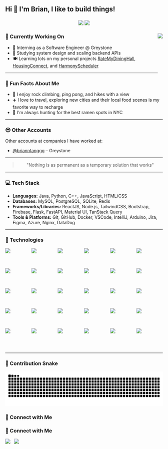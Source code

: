 <h2 align="left">Hi 👋 I'm Brian, I like to build things!</h2>

###

<div align="center">
  <img src="https://streak-stats.demolab.com/?user=brianntangg&theme=tokyonight&hide_border=false" height="150" />
  <img src="https://github-readme-stats.vercel.app/api/top-langs?username=brianntangg&locale=en&hide_title=false&layout=compact&card_width=320&langs_count=5&theme=tokyonight&hide_border=false" height="150" />
</div>

###

<img align="right" height="150" src="https://gifdb.com/images/thumbnail/capoo-cat-typing-on-desk-gh8k0cjf5hq4vy2p.gif" />

### 🔭 Currently Working On
- 🚀 Interning as a Software Engineer @ Greystone  
- 🧠 Studying system design and scaling backend APIs  
- 🍽️ Learning lots on my personal projects [RateMyDiningHall](https://github.com/brianntangg/housing-connect),  
  [HousingConnect](https://github.com/brianntangg/housing-connect), and [HarmonyScheduler](https://github.com/brianntangg/harmony-scheduler)

---

### 🎯 Fun Facts About Me
- 🧗 I enjoy rock climbing, ping pong, and hikes with a view  
- ✈️ I love to travel, exploring new cities and their local food scenes is my favorite way to recharge  
- 🍜 I'm always hunting for the best ramen spots in NYC

---

### 😎 Other Accounts
Other accounts at companies I have worked at:
- [@brianntanggg](https://github.com/brianntanggg) – Greystone

---

<blockquote align="center">
  "Nothing is as permanent as a temporary solution that works"
</blockquote>

---

### 💻 Tech Stack

- **Languages:** Java, Python, C++, JavaScript, HTML/CSS  
- **Databases:** MySQL, PostgreSQL, SQLite, Redis  
- **Frameworks/Libraries:** ReactJS, Node.js, TailwindCSS, Bootstrap, Firebase, Flask, FastAPI, Material UI, TanStack Query  
- **Tools & Platforms:** Git, GitHub, Docker, VSCode, IntelliJ, Arduino, Jira, Figma, Azure, Nginx, DataDog

---

### 🧩 Technologies

<div style="display: flex; flex-wrap: wrap; justify-content: space-between;">
  <img src="https://cdn.jsdelivr.net/gh/devicons/devicon/icons/java/java-original.svg" style="height:64px; flex: 0 0 16.6%;" />
  <img src="https://cdn.jsdelivr.net/gh/devicons/devicon/icons/python/python-original.svg" style="height:64px; flex: 0 0 16.6%;" />
  <img src="https://cdn.jsdelivr.net/gh/devicons/devicon/icons/cplusplus/cplusplus-original.svg" style="height:64px; flex: 0 0 16.6%;" />
  <img src="https://cdn.jsdelivr.net/gh/devicons/devicon/icons/javascript/javascript-original.svg" style="height:64px; flex: 0 0 16.6%;" />
  <img src="https://cdn.jsdelivr.net/gh/devicons/devicon/icons/html5/html5-original.svg" style="height:64px; flex: 0 0 16.6%;" />
  <img src="https://cdn.jsdelivr.net/gh/devicons/devicon/icons/css3/css3-original.svg" style="height:64px; flex: 0 0 16.6%;" />

  <img src="https://cdn.jsdelivr.net/gh/devicons/devicon/icons/mysql/mysql-original.svg" style="height:64px; flex: 0 0 16.6%;" />
  <img src="https://cdn.jsdelivr.net/gh/devicons/devicon/icons/postgresql/postgresql-original.svg" style="height:64px; flex: 0 0 16.6%;" />
  <img src="https://cdn.jsdelivr.net/gh/devicons/devicon/icons/sqlite/sqlite-original.svg" style="height:64px; flex: 0 0 16.6%;" />
  <img src="https://cdn.jsdelivr.net/gh/devicons/devicon/icons/redis/redis-original.svg" style="height:64px; flex: 0 0 16.6%;" />
  <img src="https://cdn.jsdelivr.net/gh/devicons/devicon/icons/react/react-original.svg" style="height:64px; flex: 0 0 16.6%;" />
  <img src="https://cdn.jsdelivr.net/gh/devicons/devicon/icons/nodejs/nodejs-original.svg" style="height:64px; flex: 0 0 16.6%;" />

  <img src="https://icon.icepanel.io/Technology/svg/Tailwind-CSS.svg" style="height:64px; flex: 0 0 16.6%;" />
  <img src="https://cdn.jsdelivr.net/gh/devicons/devicon/icons/bootstrap/bootstrap-original.svg" style="height:64px; flex: 0 0 16.6%;" />
  <img src="https://cdn.jsdelivr.net/gh/devicons/devicon/icons/firebase/firebase-plain.svg" style="height:64px; flex: 0 0 16.6%;" />
  <img src="https://cdn.jsdelivr.net/gh/devicons/devicon/icons/flask/flask-original.svg" style="height:64px; flex: 0 0 16.6%;" />
  <img src="https://cdn.jsdelivr.net/gh/devicons/devicon/icons/fastapi/fastapi-original.svg" style="height:64px; flex: 0 0 16.6%;" />
  <img src="https://mui.com/static/logo.png" style="height:64px; flex: 0 0 16.6%;" />

  <img src="https://cdn.brandfetch.io/idWcj3JjN7/w/400/h/400/theme/dark/icon.jpeg?c=1dxbfHSJFAPEGdCLU4o5B" style="height:64px; flex: 0 0 16.6%;" />
  <img src="https://cdn.jsdelivr.net/gh/devicons/devicon/icons/git/git-original.svg" style="height:64px; flex: 0 0 16.6%;" />
  <img src="https://cdn.jsdelivr.net/gh/devicons/devicon/icons/github/github-original.svg" style="height:64px; flex: 0 0 16.6%;" />
  <img src="https://cdn.jsdelivr.net/gh/devicons/devicon/icons/docker/docker-original.svg" style="height:64px; flex: 0 0 16.6%;" />
  <img src="https://cdn.jsdelivr.net/gh/devicons/devicon/icons/vscode/vscode-original.svg" style="height:64px; flex: 0 0 16.6%;" />
  <img src="https://cdn.jsdelivr.net/gh/devicons/devicon/icons/intellij/intellij-original.svg" style="height:64px; flex: 0 0 16.6%;" />

  <img src="https://cdn.jsdelivr.net/gh/devicons/devicon/icons/arduino/arduino-original.svg" style="height:64px; flex: 0 0 16.6%;" />
  <img src="https://cdn.jsdelivr.net/gh/devicons/devicon/icons/jira/jira-original.svg" style="height:64px; flex: 0 0 16.6%;" />
  <img src="https://cdn.jsdelivr.net/gh/devicons/devicon/icons/figma/figma-original.svg" style="height:64px; flex: 0 0 16.6%;" />
  <img src="https://cdn.jsdelivr.net/gh/devicons/devicon/icons/azure/azure-original.svg" style="height:64px; flex: 0 0 16.6%;" />
  <img src="https://cdn.jsdelivr.net/gh/devicons/devicon/icons/nginx/nginx-original.svg" style="height:64px; flex: 0 0 16.6%;" />
  <img src="https://raw.githubusercontent.com/gilbarbara/logos/main/logos/datadog.svg" style="height:64px; flex: 0 0 16.6%;" />
</div>

---

### 🐍 Contribution Snake

![snake gif](https://github.com/brianntangg/brianntangg/blob/output/github-contribution-grid-snake.svg)

### 🤝 Connect with Me

### 🤝 Connect with Me

<div align="left" style="display: flex; gap: 12px; flex-wrap: wrap; align-items: center;">

  <a href="mailto:briantang05@gmail.com" target="_blank" style="outline: none; text-decoration: none;">
    <img src="https://img.shields.io/badge/Email-D14836?style=for-the-badge&logo=gmail&logoColor=white" height="45" />
  </a>

  <a href="https://www.linkedin.com/in/brian-tang05" target="_blank" style="outline: none; text-decoration: none;">
    <img src="https://img.shields.io/badge/LinkedIn-%230077B5.svg?style=for-the-badge&logo=linkedin&logoColor=white" height="45" />
  </a>

</div>
